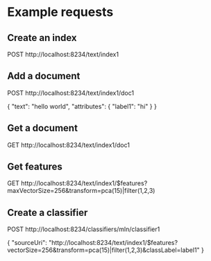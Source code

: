 # Example requests

## Create an index

POST http://localhost:8234/text/index1

## Add a document

POST http://localhost:8234/text/index1/doc1

{
	"text": "hello world",
	"attributes": {
		"label1": "hi"
	}
}

## Get a document

GET http://localhost:8234/text/index1/doc1 

## Get features

GET http://localhost:8234/text/index1/$features?maxVectorSize=256&transform=pca(15)|filter(1,2,3)

## Create a classifier

POST http://localhost:8234/classifiers/mln/classifier1

{
	"sourceUri": "http://localhost:8234/text/index1/$features?vectorSize=256&transform=pca(15)|filter(1,2,3)&classLabel=label1"
}
